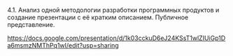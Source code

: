 4.1. Анализ одной методологии разработки программных продуктов и создание презентации с её кратким описанием. Публичное представление. 

https://docs.google.com/presentation/d/1k03cckuD6eJ24KSsT1wlZIUiGp1Da6msmzNMThPq1wI/edit?usp=sharing
